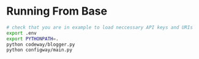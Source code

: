 # Running From Base
```sh
# check that you are in example to load neccessary API keys and URIs
export .env
export PYTHONPATH=.
python codeway/blogger.py
python configway/main.py
```

